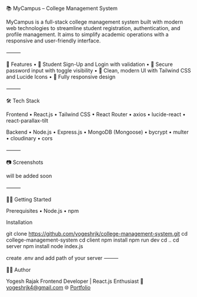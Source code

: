 📚 MyCampus – College Management System

MyCampus is a full-stack college management system built with modern web technologies to streamline student registration, authentication, and profile management. It aims to simplify academic operations with a responsive and user-friendly interface.

⸻

🚀 Features
• 📝 Student Sign-Up and Login with validation
• 🔐 Secure password input with toggle visibility
• 🎨 Clean, modern UI with Tailwind CSS and Lucide Icons
• 📱 Fully responsive design

⸻

🛠️ Tech Stack

Frontend
• React.js
• Tailwind CSS
• React Router
• axios
• lucide-react
• react-parallax-tilt

Backend
• Node.js
• Express.js
• MongoDB (Mongoose)
• bycrypt
• multer
• cloudinary
• cors

⸻

📷 Screenshots

will be added soon

⸻

🧑‍💻 Getting Started

Prerequisites
• Node.js
• npm

Installation

git clone https://github.com/yogeshrjk/college-management-system.git
cd college-management-system
cd client
npm install
npm run dev
cd ..
cd server
npm install
node index.js

create .env and add path of your server
⸻

🙋‍♂️ Author

Yogesh Rajak
Frontend Developer | React.js Enthusiast
📧 yogeshrjk4@gmail.com
🌐 [Portfolio](https://yogeshrjk4.github.io)
